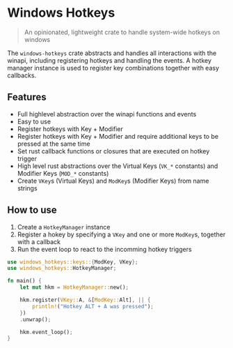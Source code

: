 # Windows Hotkeys
> An opinionated, lightweight crate to handle system-wide hotkeys on windows

The `windows-hotkeys` crate abstracts and handles all interactions with the winapi, including 
registering hotkeys and handling the events. A hotkey manager instance is used to register key
combinations together with easy callbacks.

## Features
- Full highlevel abstraction over the winapi functions and events
- Easy to use
- Register hotkeys with Key + Modifier
- Register hotkeys with Key + Modifier and require additional keys to be pressed at the same time
- Set rust callback functions or closures that are executed on hotkey trigger
- High level rust abstractions over the Virtual Keys (`VK_*` constants) and Modifier Keys (`MOD_*` constants)
- Create `VKey`s (Virtual Keys) and `ModKey`s (Modifier Keys) from name strings

## How to use

1. Create a `HotkeyManager` instance
2. Register a hokey by specifying a `VKey` and one or more `ModKey`s, together with a callback
3. Run the event loop to react to the incomming hotkey triggers

```rust
use windows_hotkeys::keys::{ModKey, VKey};
use windows_hotkeys::HotkeyManager;

fn main() {
    let mut hkm = HotkeyManager::new();

    hkm.register(VKey::A, &[ModKey::Alt], || {
        println!("Hotkey ALT + A was pressed");
    })
    .unwrap();

    hkm.event_loop();
}
```


